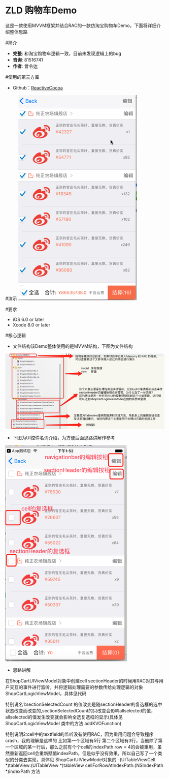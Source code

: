ZLD 购物车Demo
==============
这是一款使用MVVM框架并结合RAC的一款仿淘宝购物车Demo，下面将详细介绍整体思路

#简介
- **完整**: 和淘宝购物车逻辑一致，目前未发现逻辑上的bug
- **咨询**: 81516741
- **作者**: 曾令达

#使用的第三方库
* Github：[ReactiveCocoa](https://github.com/ReactiveCocoa/ReactiveCocoa)</br>

#演示
<img src = "https://github.com/81516741/RAC_Demo/blob/master/demo_show.gif">

#要求
* iOS 6.0 or later
* Xcode 8.0 or later

#核心逻辑
* 文件结构该Demo整体使用的是MVVM结构，下图为文件结构

<img src = "https://github.com/81516741/RAC_Demo/blob/master/document_introduction.png">

* 下图为UI控件名词介绍，为方便后面思路讲解作参考

<img src = "https://github.com/81516741/RAC_Demo/blob/master/UI_introduction.png">

* 思路讲解

在ShopCartUIViewModel对象中创建cell sectionHeader的时候用RAC对其与用户交互的事件进行监听，并将逻辑处理需要的参数传给处理逻辑的对象ShopCartLogicViewModel，具体见代码

特别说名1:sectionSelectedCount 的值改变是随sectionHeader的复选框的选中状态改变而改变的,sectionSelectedCount的只改变会影响allselected的值，allselected的值发生改变就会影响全选复选框的显示(具体见ShopCartLogicViewModel 类中的方法 addKVOFunction)

特别说明2:cell中的textfield的监听没有使用RAC，因为重用问题会导致程序crash，我的理解是这样的  比如第一个区域有5行  第二个区域有3行，当删除了第一个区域的某一行后，那么之前有个个cell的indexPath.row = 4的会被重用，虽然重新返回cell会重新赋值indexPath，但是似乎没有效果，所以自己写了一个类似的分类去实现，具体见 ShopCartUIViewModel对象的  -(UITableViewCell *)tableView:(UITableView *)tableView cellForRowAtIndexPath:(NSIndexPath *)indexPath 方法

